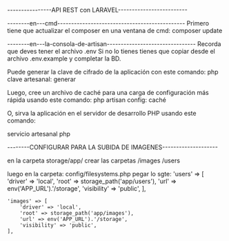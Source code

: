 ----------------API REST con LARAVEL-------------------------

--------en---cmd----------------------------------------------
Primero tiene que actualizar el composer en una ventana de cmd:
composer update

--------en---la-consola-de-artisan--------------------------------
Recorda que deves tener el archivo .env
Si no lo tienes tienes que copiar desde el archivo .env.example y completar la BD.

Puede generar la clave de cifrado de la aplicación con este comando:
php clave artesanal: generar

Luego, cree un archivo de caché para una carga de configuración más rápida usando este comando:
php artisan config: caché

O, sirva la aplicación en el servidor de desarrollo PHP usando este comando:

servicio artesanal php



--------CONFIGURAR PARA LA SUBIDA DE IMAGENES--------------------

en la carpeta storage/app/ crear las carpetas
/images
/users

luego en la carpeta: config/filesystems.php pegar lo sgte:
    'users' => [
        'driver' => 'local',
        'root' => storage_path('app/users'),
        'url' => env('APP_URL').'/storage',
        'visibility' => 'public',
    ],

    'images' => [
        'driver' => 'local',
        'root' => storage_path('app/images'),
        'url' => env('APP_URL').'/storage',
        'visibility' => 'public',
    ],
